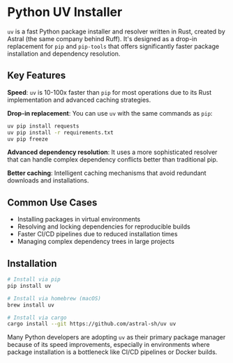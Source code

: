 # Python UV Installer
`uv` is a fast Python package installer and resolver written in Rust, created by Astral (the same company behind Ruff). It's designed as a drop-in replacement for `pip` and `pip-tools` that offers significantly faster package installation and dependency resolution.

## Key Features

**Speed**: `uv` is 10-100x faster than `pip` for most operations due to its Rust implementation and advanced caching strategies.

**Drop-in replacement**: You can use `uv` with the same commands as `pip`:
```bash
uv pip install requests
uv pip install -r requirements.txt
uv pip freeze
```

**Advanced dependency resolution**: It uses a more sophisticated resolver that can handle complex dependency conflicts better than traditional pip.

**Better caching**: Intelligent caching mechanisms that avoid redundant downloads and installations.

## Common Use Cases

- Installing packages in virtual environments
- Resolving and locking dependencies for reproducible builds
- Faster CI/CD pipelines due to reduced installation times
- Managing complex dependency trees in large projects

## Installation

```bash
# Install via pip
pip install uv

# Install via homebrew (macOS)
brew install uv

# Install via cargo
cargo install --git https://github.com/astral-sh/uv uv
```

Many Python developers are adopting `uv` as their primary package manager because of its speed improvements, especially in environments where package installation is a bottleneck like CI/CD pipelines or Docker builds.
